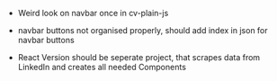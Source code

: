 - Weird look on navbar once in cv-plain-js
- navbar buttons not organised properly, should add index in json for navbar buttons



- React Version should be seperate project, that scrapes data from LinkedIn and creates all needed Components